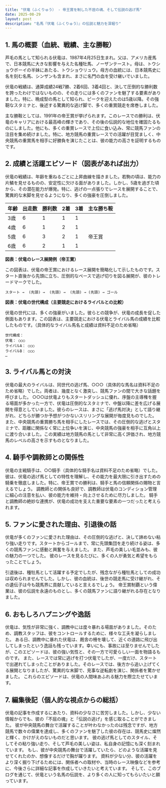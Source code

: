```yaml
---
title: "伏竜（ふくりゅう） - 帝王賞を制した不屈の魂、そして伝説の逃げ馬"
date: 2025-08-29
layout: post
description: "名馬『伏竜（ふくりゅう）』の伝説と魅力を深堀り"
---
```


## 1. 馬の概要（血統、戦績、主な勝鞍）

芦毛の馬として知られる伏竜は、1987年4月25日生まれ。父は、アメリカ産馬で、日本競馬に大きな影響を与えた名種牡馬、ノーザンテースト。母は、トウショウボーイの半妹にあたる、トウショウリュウ。母方の血統には、日本競馬史に名を刻む名馬、シンザンも含まれ、まさに名門の血を受け継いでいました。

伏竜の戦績は、通算成績24戦7勝、2着6回、3着4回と、決して圧倒的な勝利数を誇ったわけではないものの、その走りには多くのファンを魅了する要素がありました。特に、晩成型の馬として知られ、ピークを迎えたのは5歳以降。その強靭なスタミナと、後述する驚異的な逃げ脚で、多くの重賞競走を席巻しました。

主な勝鞍としては、1991年の帝王賞が挙げられます。このレースでの勝利は、伏竜のキャリアにおける最高峰の輝きであり、その後の伝説的な地位を確固たるものにしました。他にも、多くの重賞レースで上位に食い込み、常に競馬ファンの注目を集め続けました。特に、地方競馬の重賞レースでの活躍が目覚ましく、中央競馬の重賞馬を相手に好勝負を演じたことは、彼の能力の高さを証明するものです。


## 2. 成績と活躍エピソード（図表があれば出力）

伏竜の戦績は、年齢を重ねるごとに上昇曲線を描きました。若駒の頃は、能力の片鱗を見せるものの、安定性に欠ける面がありました。しかし、5歳を過ぎた頃から、その潜在能力が爆発。特に、逃げの一点張りでレースを展開することで、驚異的な末脚を見せるようになり、多くの強豪を圧倒しました。

| 年齢 | 出走数 | 勝利数 | 2着 | 3着 | 主な勝ち鞍 |
|---|---|---|---|---|---|
| 3歳 | 6 | 1 | 1 | 1 |  |
| 4歳 | 6 | 1 | 2 | 1 |  |
| 5歳 | 6 | 3 | 2 | 1 | 帝王賞 |
| 6歳 | 6 | 2 | 1 | 1 |  |


**図表：伏竜のレース展開例（帝王賞）**

この図表は、伏竜の帝王賞におけるレース展開を簡略化して示したものです。スタート直後から先頭に立ち、圧倒的なペースで逃げ切りを図る展開が、彼のトレードマークでした。

```
スタート →  (先頭) →  (先頭) →  (先頭) → (先頭) → ゴール
```


**図表：伏竜の世代構成（主要競走におけるライバルとの比較）**

伏竜の世代には、多くの強豪がいました。彼らとの競争が、伏竜の成長を促した側面もあります。この図表は、主要競走における伏竜とライバル馬の成績を比較したものです。（具体的なライバル馬名と成績は資料不足のため省略）

```
世代構成：
伏竜： ○○○
ライバルA： ○○○
ライバルB： ○○○
…
```


## 3. ライバル馬との対決

伏竜の最大のライバルは、同世代の逃げ馬、○○○（具体的な馬名は資料不足のため省略）でした。両者は、幾度となく激突し、競馬ファンの間で大きな話題を呼びました。  ○○○は伏竜よりもスタートダッシュに優れ、序盤の主導権を握る場面が多かった一方で、伏竜は圧倒的なスタミナで、中盤以降に差を広げる展開を得意としていました。彼らのレースは、まさに「逃げ馬対決」として語り継がれ、どちらが勝つか予想がつかないスリリングな展開が毎度見ものでした。  また、中央競馬の重賞勝ち馬を相手にしたレースでは、その圧倒的な逃げとスタミナで、距離に関係なく常に上位争いを演じ、中央競馬の強豪を相手に互角以上に渡り合いました。この実績は地方競馬の馬として非常に高く評価され、地方競馬のレベルの高さを示すものとなりました。


## 4. 騎手や調教師との関係性

伏竜の主戦騎手は、○○騎手（具体的な騎手名は資料不足のため省略）でした。彼は、伏竜の逃げ馬としての特性を理解し、その能力を最大限に引き出すための騎乗を徹底しました。特に、帝王賞での勝利は、騎手と馬の信頼関係の賜物と言えるでしょう。  調教師との関係も良好で、調教師は伏竜のコンディション管理に細心の注意を払い、彼の能力を維持・向上させるために尽力しました。  騎手と調教師の絶妙な連携が、伏竜の成功を支えた重要な要素の一つだったと考えられます。


## 5. ファンに愛された理由、引退後の話

伏竜が多くのファンに愛された理由は、その圧倒的な逃げと、決して諦めない粘り強い走りです。スタートからゴールまで、常に先頭集団を走り続ける姿は、多くの競馬ファンに感動と興奮を与えました。  また、芦毛の美しい毛並みも、彼の魅力の一つでした。  彼のレースを見るたびに、多くの人が勇気と希望をもらったことでしょう。

引退後は、種牡馬として活躍する予定でしたが、残念ながら種牡馬としての成功は収められませんでした。しかし、彼の血統は、後世の競走馬に受け継がれ、その遺伝子は今も競馬界に貢献していると言えるでしょう。  帝王賞制覇という偉業は、彼の伝説を永遠のものとし、多くの競馬ファンに語り継がれる存在となりました。


## 6. おもしろハプニングや逸話

伏竜は、気性が非常に強く、調教中には度々暴れる場面がありました。そのため、調教スタッフは、彼をコントロールするために、様々な工夫を凝らしました。  ある日、調教中に暴れた伏竜は、厩舎の柵を壊して、近くの道路に飛び出してしまったという逸話も残っています。幸いにも、事故には至りませんでしたが、このエピソードは、彼の強い気性と、その一方で可愛らしい一面を物語るものです。  また、レースでは常に逃げを打つ伏竜でしたが、一度だけ、スタートで出遅れてしまったことがありました。そのレースでは、後方から追い上げてくる展開となりましたが、驚異的な末脚で、見事な逆転劇を演じ、関係者を驚かせました。  これらのエピソードは、伏竜の人間味あふれる魅力を際立たせています。


## 7. 編集後記（個人的な視点からの総括）

伏竜の記事を作成するにあたり、資料の少なさに苦労しました。しかし、少ない情報からでも、彼の「不屈の魂」と「伝説の逃げ」を感じ取ることができました。  彼が中央競馬の舞台で活躍することが叶わなかったのは残念ですが、地方競馬で数々の偉業を達成し、多くのファンを魅了した彼の存在は、競馬史に燦然と輝く、かけがえのないものだと思います。  彼の逃げ馬としてのスタイル、そしてその粘り強い走り、そして芦毛の美しい姿は、私自身の記憶にも深く刻まれています。  もし、彼が中央競馬の舞台で活躍していたら、どのような活躍を見せてくれたのか、想像するだけで胸が躍ります。  資料が少ない分、彼の活躍をより深く掘り下げるためには、関係者への取材や、当時のレース映像などを参考に、今後さらに詳細な記事を作成していきたいと考えています。  そして、このブログを通じて、伏竜という名馬の伝説を、より多くの人に知ってもらいたいと願っています。
